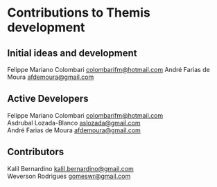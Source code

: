 # Contributions to Themis development


## Initial ideas and development

Felippe Mariano Colombari <colombarifm@hotmail.com> 
André Farias de Moura     <afdemoura@gmail.com>  


## Active Developers

Felippe Mariano Colombari <colombarifm@hotmail.com>  
Asdrubal Lozada-Blanco    <aslozada@gmail.com>  
André Farias de Moura     <afdemoura@gmail.com>  


## Contributors

Kalil Bernardino          <kalil.bernardino@gmail.com>  
Weverson Rodrigues        <gomeswr@gmail.com>  
